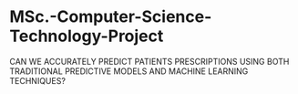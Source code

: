 # MSc.-Computer-Science-Technology-Project
CAN WE ACCURATELY PREDICT PATIENTS  PRESCRIPTIONS USING BOTH TRADITIONAL PREDICTIVE MODELS AND  MACHINE LEARNING TECHNIQUES?
